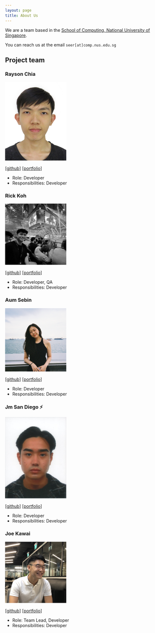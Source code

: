 ```yaml
---
layout: page
title: About Us
---
```


We are a team based in the [School of Computing, National University of Singapore](http://www.comp.nus.edu.sg).

You can reach us at the email `seer[at]comp.nus.edu.sg`

## Project team

### Rayson Chia

<img src="images/raysonchia.png" width="200px">

[[github](http://github.com/raysonchia)]
[[portfolio](team/raysonchia.md)]

* Role: Developer
* Responsibilities: Developer

### Rick Koh

<img src="images/rickkoh.png" width="200px">

[[github](http://github.com/rickkoh)]
[[portfolio](team/rickkoh.md)]

* Role: Developer, QA
* Responsibilities: Developer

### Aum Sebin
<img src="images/sebin0817.png" width="200px">

[[github](http://github.com/sebin0817)]
[[portfolio](team/sebin.md)]

* Role: Developer
* Responsibilities: Developer

### Jm San Diego ⚡️

<img src="images/jmsandiegoo.png" width="200px">

[[github](http://github.com/jmsandiegoo)]
[[portfolio](team/johndoe.md)]

* Role: Developer
* Responsibilities: Developer

### Joe Kawai

<img src="images/joenus.png" width="200px">

[[github](https://github.com/joenus)]
[[portfolio](team/joe.md)]

* Role: Team Lead, Developer
* Responsibilities: Developer

